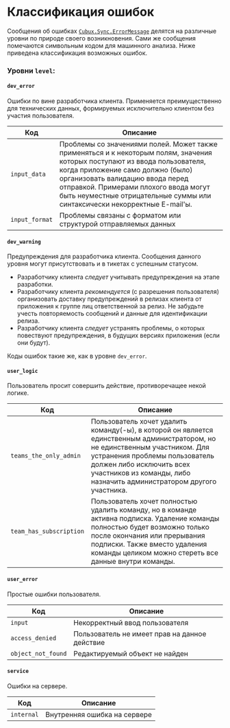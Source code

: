 Классификация ошибок
====================

Сообщения об ошибках
[`Cubux.Sync.ErrorMessage`][Cubux.Sync.ErrorMessage] делятся на
различные уровни по природе своего возникновения. Сами же сообщения
помечаются символьным кодом для машинного анализа. Ниже приведена
классификация возможных ошибок.

### Уровни `level`:

#### `dev_error`

Ошибки по вине разработчика клиента. Применяется преимущественно для
технических данных, формируемых исключительно клиентом без участия
пользователя.

Код | Описание
--- | --------
`input_data` | Проблемы со значениями полей. Может также применяться и к некоторым полям, значения которых поступают из ввода пользователя, когда приложение само должно (было) организовать валидацию ввода перед отправкой. Примерами плохого ввода могут быть неуместные отрицательные суммы или синтаксически некорректные E-mail'ы.
`input_format` | Проблемы связаны с форматом или структурой отправляемых данных

#### `dev_warning`

Предупреждения для разработчика клиента. Сообщения данного уровня могут
присутствовать и в тикетах с успешным статусом.

*   Разработчику клиента _следует_ учитывать предупреждения на этапе
    разработки.
*   Разработчику клиента _рекомендуется_ (с разрешения пользователя)
    организовать доставку предупреждений в релизах клиента от
    приложения к группе лиц ответственной за релиз. Не забудьте учесть
    повторяемость сообщений и данные для идентификации релиза.
*   Разработчику клиента _следует_ устранять проблемы, о которых
    повествуют предупреждения, в будущих версиях приложения (если они
    будут).

Коды ошибок такие же, как в уровне `dev_error`.

#### `user_logic`

Пользователь просит совершить действие, противоречащее некой логике.

Код | Описание
--- | --------
`teams_the_only_admin` | Пользователь хочет удалить команду(-ы), в которой он является единственным администратором, но не единственным участником. Для устранения проблемы пользователь должен либо исключить всех участников из команды, либо назначить администратором другого участника.
`team_has_subscription` | Пользователь хочет полностью удалить команду, но в команде активна подписка. Удаление команды полностью будет возможно только после окончания или прерывания подписки. Также вместо удаления команды целиком можно стереть все данные внутри команды.

#### `user_error`

Простые ошибки пользователя.

Код | Описание
--- | --------
`input` | Некорректный ввод пользователя
`access_denied` | Пользователь не имеет прав на данное действие
`object_not_found` | Редактируемый объект не найден

#### `service`

Ошибки на сервере.

Код | Описание
--- | --------
`internal` | Внутренняя ошибка на сервере


[Cubux.Sync.ErrorMessage]: ../type/sync/error-message.md
